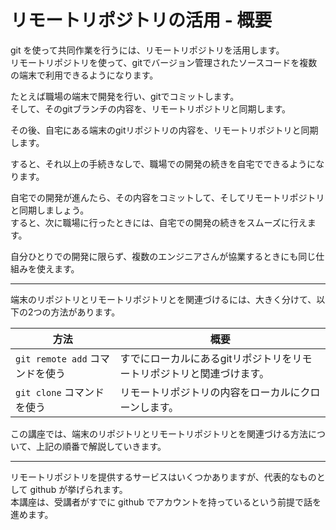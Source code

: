 # リモートリポジトリの活用 - 概要

git を使って共同作業を行うには、リモートリポジトリを活用します。  
リモートリポジトリを使って、gitでバージョン管理されたソースコードを複数の端末で利用できるようになります。

たとえば職場の端末で開発を行い、gitでコミットします。  
そして、そのgitブランチの内容を、リモートリポジトリと同期します。  

その後、自宅にある端末のgitリポジトリの内容を、リモートリポジトリと同期します。

すると、それ以上の手続きなしで、職場での開発の続きを自宅でできるようになります。  

自宅での開発が進んたら、その内容をコミットして、そしてリモートリポジトリと同期しましょう。  
すると、次に職場に行ったときには、自宅での開発の続きをスムーズに行えます。

自分ひとりでの開発に限らず、複数のエンジニアさんが協業するときにも同じ仕組みを使えます。

***

端末のリポジトリとリモートリポジトリとを関連づけるには、大きく分けて、以下の2つの方法があります。

| 方法 | 概要 |
| ---- | ---- |
| `git remote add` コマンドを使う | すでにローカルにあるgitリポジトリをリモートリポジトリと関連づけます。 |
| `git clone` コマンドを使う | リモートリポジトリの内容をローカルにクローンします。 |

この講座では、端末のリポジトリとリモートリポジトリとを関連づける方法について、上記の順番で解説していきます。

***

リモートリポジトリを提供するサービスはいくつかありますが、代表的なものとして github が挙げられます。  
本講座は、受講者がすでに github でアカウントを持っているという前提で話を進めます。